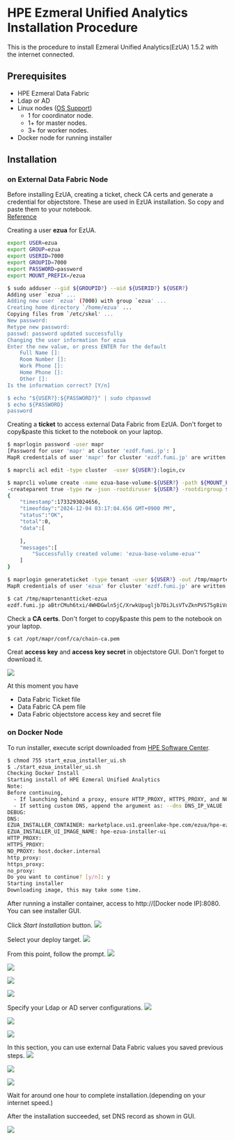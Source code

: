 # HPE Ezmeral Unified Analytics Installation Procedure
This is the procedure to install Ezmeral Unified Analytics(EzUA) 1.5.2 with the internet connected.

## Prerequisites
- HPE Ezmeral Data Fabric
- Ldap or AD
- Linux nodes ([OS Support](https://docs.ezmeral.hpe.com/unified-analytics/15/Reference/support-matrices.html#support-matrices__os-matrix))
  - 1 for coordinator node.
  - 1+ for master nodes.
  - 3+ for worker nodes.
- Docker node for running installer

## Installation
### on External Data Fabric Node
Before installing EzUA, creating a ticket, check CA certs and generate a credential for objectstore. These are used in EzUA installation. So copy and paste them to your notebook.  
[Reference](https://docs.ezmeral.hpe.com/unified-analytics/15/Installation/ezdf-storage.html)

Creating a user **ezua** for EzUA.

```bash
export USER=ezua
export GROUP=ezua
export USERID=7000
export GROUPID=7000
export PASSWORD=password
export MOUNT_PREFIX=/ezua

$ sudo adduser --gid ${GROUPID?} --uid ${USERID?} ${USER?}
Adding user `ezua' ...
Adding new user `ezua' (7000) with group `ezua' ...
Creating home directory `/home/ezua' ...
Copying files from `/etc/skel' ...
New password: 
Retype new password: 
passwd: password updated successfully
Changing the user information for ezua
Enter the new value, or press ENTER for the default
	Full Name []: 
	Room Number []: 
	Work Phone []: 
	Home Phone []: 
	Other []: 
Is the information correct? [Y/n] 

$ echo "${USER?}:${PASSWORD?}" | sudo chpasswd
$ echo ${PASSWORD}
password
```

Creating a **ticket** to access external Data Fabric from EzUA. Don't forget to copy&paste this ticket to the notebook on your laptop.

```bash
$ maprlogin password -user mapr
[Password for user 'mapr' at cluster 'ezdf.fumi.jp': ] 
MapR credentials of user 'mapr' for cluster 'ezdf.fumi.jp' are written to '/tmp/maprticket_0'

$ maprcli acl edit -type cluster  -user ${USER?}:login,cv

$ maprcli volume create -name ezua-base-volume-${USER?} -path ${MOUNT_PREFIX?} \
-createparent true -type rw -json -rootdiruser ${USER?} -rootdirgroup ${GROUP?}
{
	"timestamp":1733293024656,
	"timeofday":"2024-12-04 03:17:04.656 GMT+0900 PM",
	"status":"OK",
	"total":0,
	"data":[
		
	],
	"messages":[
		"Successfully created volume: 'ezua-base-volume-ezua'"
	]
}

$ maprlogin generateticket -type tenant -user ${USER?} -out /tmp/maprtenantticket-${USER?}
MapR credentials of user 'ezua' for cluster 'ezdf.fumi.jp' are written to '/tmp/maprtenantticket-ezua'

$ cat /tmp/maprtenantticket-ezua
ezdf.fumi.jp aBtrCMuh6txi/4WHDGwln5jC/XrwkUpugljb7DiJLsVTvZknPVS75g8iVqsbI2h3/81YMkg7e5hn4F8MUDJyUfP7xHxXc1f2nWgQZmi96UohVxqj4AUYLMaySnjqZ5vaz0buSrtlLW0C9hxqA5I2RwJrEn+Lk8xY6r9PbOlvl7cga1J7jWtf0YxdiZlPEwDz1rphYzss9RX938Kl62FG5pQMMSKfd1HJxD9QZ03ppXq7IsGlfKoMk7iGyeM7RajrnKK/6Y8/rGCrhj7hUGf73fXXXXXXXXXXXXXXXXXXXXXXX

```

Check a **CA certs**. Don't forget to copy&paste this pem to the notebook on your laptop.


```bash
$ cat /opt/mapr/conf/ca/chain-ca.pem
```

Creat **access key** and **access key secret** in objectstore GUI. Don't forget to download it. 

![](pics/objectstore01.png)

At this moment you have

- Data Fabric Ticket file
- Data Fabric CA pem file
- Data Fabric objectstore access key and secret file

### on Docker Node
To run installer, execute script downloaded from [HPE Software Center](https://myenterpriselicense.hpe.com/).

```bash
$ chmod 755 start_ezua_installer_ui.sh 
$ ./start_ezua_installer_ui.sh 
Checking Docker Install
Starting install of HPE Ezmeral Unified Analytics
Note:
Before continuing,
  - If launching behind a proxy, ensure HTTP_PROXY, HTTPS_PROXY, and NO_PROXY are set properly
  - If setting custom DNS, append the argument as: --dns DNS_IP_VALUE
DEBUG: 
DNS: 
EZUA_INSTALLER_CONTAINER: marketplace.us1.greenlake-hpe.com/ezua/hpe-ezua-installer-ui:1.5.2-b64f181-7ff2c2
EZUA_INSTALLER_UI_IMAGE_NAME: hpe-ezua-installer-ui
HTTP_PROXY: 
HTTPS_PROXY: 
NO_PROXY: host.docker.internal
http_proxy: 
https_proxy: 
no_proxy: 
Do you want to continue? [y/n]: y
Starting installer
Downloading image, this may take some time.
```

After running a installer container, access to http://[Docker node IP]:8080.
You can see installer GUI.

Click *Start Installation* button.
![](pics/installer01.png)

Select your deploy target.
![](pics/installer02.png)

From this point, follow the prompt.
![](pics/installer03.png)

![](pics/installer04.png)

![](pics/installer05.png)

![](pics/installer06.png)

Specify your Ldap or AD server configurations.
![](pics/installer07.png)

![](pics/installer08.png)

![](pics/installer09.png)

In this section, you can use external Data Fabric values you saved previous steps.
![](pics/installer10.png)

![](pics/installer11.png)

![](pics/installer12.png)

Wait for around one hour to complete installation.(depending on your internet speed.)

After the installation succeeded, set DNS record as shown in GUI.

![](pics/installer13.png)